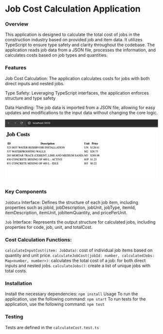 # Job Cost Calculation Application

### Overview
This application is designed to calculate the total cost of jobs in the construction industry based on provided job and item data. It utilizes TypeScript to ensure type safety and clarity throughout the codebase. The application reads job data from a JSON file, processes the information, and calculates costs based on job types and quantities.

### Features
Job Cost Calculation: The application calculates costs for jobs with both direct inputs and nested jobs.

Type Safety: Leveraging TypeScript interfaces, the application enforces structure and type safety

Data Handling: The job data is imported from a JSON file, allowing for easy updates and modifications to the input data without changing the core logic.

![Job Calculation Screenshot](src/images/demo.png)

### Key Components
`JobData` Interface: Defines the structure of each job item, including properties such as 
jobId, jobDescription, jobUnit, jobType, itemId, itemDescription, itemUnit, jobItemQuantity, and pricePerUnit.

`Job` Interface: Represents the output structure for calculated jobs, including properties for code, job, unit, and totalCost.

### Cost Calculation Functions:

`calculateInputCost(item: JobData)`: cost of individual job items based on quantity and unit price.
`calculateJobCost(jobId: number, calculatedJobs: Map<number, number>)`: calculates the total cost of a job:  for both direct inputs and nested jobs.
`calculateJobs()`: create a list of unique jobs with total costs.


### Installation
Install the necessary dependencies:
`npm install`
Usage
To run the application, use the following command:
`npm start`
To run tests for the application, use the following command:
`npm test`

### Testing
Tests are defined in the `calculateCost.test.ts `



